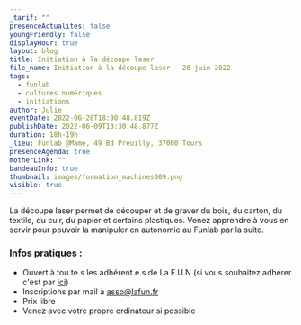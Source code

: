 ```yaml
---
_tarif: ""
presenceActualites: false
youngFriendly: false
displayHour: true
layout: blog
title: Initiation à la découpe laser
file_name: Initiation à la découpe laser - 28 juin 2022
tags:
  - funlab
  - cultures numériques
  - initiations
author: Julie
eventDate: 2022-06-28T18:00:48.819Z
publishDate: 2022-06-09T13:30:48.877Z
duration: 18h-19h
_lieu: Funlab @Mame, 49 Bd Preuilly, 37000 Tours
presenceAgenda: true
motherLink: ""
bandeauInfo: true
thumbnail: images/formation_machines009.png
visible: true
---
```

La découpe laser permet de découper et de graver du bois, du carton, du textile, du cuir, du papier et certains plastiques.
Venez apprendre à vous en servir pour pouvoir la manipuler en autonomie au Funlab par la suite.

### Infos pratiques :

* Ouvert à tou.te.s les adhérent.e.s de La F.U.N
(si vous souhaitez adhérer c'est par [ici](https://www.helloasso.com/associations/la-fabrique-d-usages-numeriques/adhesions/adhesion-funlab-fablab-de-tours))
* Inscriptions par mail à asso@lafun.fr
* Prix libre 
* Venez avec votre propre ordinateur si possible 